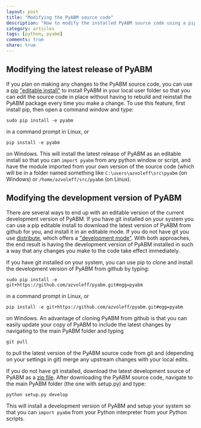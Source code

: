 ```yaml
---
layout: post
title: "Modifying the PyABM source code"
description: "How to modify the installed PyABM source code using a pip editable install"
category: articles
tags: [python, pyabm]
comments: true
share: true
---
```


## Modifying the latest release of PyABM
If you plan on making any changes to the PyABM source code, you can use a 
[pip](http://www.pip-installer.org) ["editable 
install"](http://www.pip-installer.org/en/latest/usage.html#editable-mode) to 
install PyABM in your local user folder so that you can edit the source code in 
place without having to rebuild and reinstall the PyABM package every time you 
make a change. To use this feature, first install pip, then open a command 
window and type:

    sudo pip install -e pyabm

in a command prompt in Linux, or

    pip install -e pyabm

on Windows. This will install the latest release of PyABM as an editable 
install so that you can `import pyabm` from any python window or script, and 
have the module imported from your own version of the source code (which will 
be in a folder named something like `C:\users\azvoleff\src\pyabm` (on Windows) or 
`/home/azvoleff/src/pyabm` (on Linux).

## Modifying the development version of PyABM
There are several ways to end up with an editable version of the current 
development version of PyABM. If you have git installed on your system you can 
use a pip editable install to download the latest version of PyABM from github 
for you, and install it in an editable mode. If you do not have git you use 
[distribute](http://packages.python.org/distribute/), which offers a 
["development 
mode"](http://packages.python.org/distribute/setuptools.html#development-mode). 
With both approaches, the end result is having the development version of PyABM 
installed in such a way that any changes you make to the code take effect 
immediately.

If you have git installed on your system, you can use pip to clone and install 
the development version of PyABM from github by typing:

    sudo pip install -e git+https://github.com/azvoleff/pyabm.git#egg=pyabm

in a command prompt in Linux, or

    pip install -e git+https://github.com/azvoleff/pyabm.git#egg=pyabm

on Windows. An advantage of cloning PyABM from github is that you can easily 
update your copy of PyABM to include the latest changes by navigating to the 
main PyABM folder and typing

    git pull

to pull the latest version of the PyABM source code from git and (depending on 
your settings in git) merge any upstream changes with your local edits.

If you do not have git installed, download the latest development source of 
PyABM as a [zip file](https://github.com/azvoleff/pyabm/archive/master.zip). 
After downloading the PyABM source code, navigate to the main PyABM folder (the 
one with setup.py) and type:

    python setup.py develop

This will install a development version of PyABM and setup your system so that 
you can `import pyabm` from your Python interpreter from your Python scripts.

